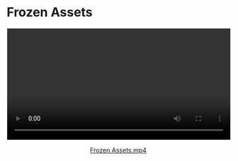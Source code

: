 # Frozen Assets

<video width="100%" controls style="max-width: 720px; margin: 1em auto; display: block; border: 1px solid #eee;">
  <source src="./Frozen Assets.mp4" type="video/mp4">
  Your browser does not support the video tag. Please <a href="./Frozen Assets.mp4" download>download the video</a>.
</video>

<p style="text-align:center; margin-top:0.5em;">
  <a href="./Frozen Assets.mp4" download>Frozen Assets.mp4</a>
</p>